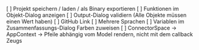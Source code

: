 [ ] Projekt speichern / laden / als Binary exportieren
[ ] Funktionen im Objekt-Dialog anzeigen
[ ] Output-Dialog validiern (Alle Objekte müssen einen Wert haben)
[ ] GitHub Link
[ ] Mehrere Sprachen
[ ] Variablen im Zusammenfassungs-Dialog Farben zuweisen
[ ] ConnectorSpace -> AppContext -> Pfeile abhängig vom Model rendern, nicht mit dem callback Zeugs
